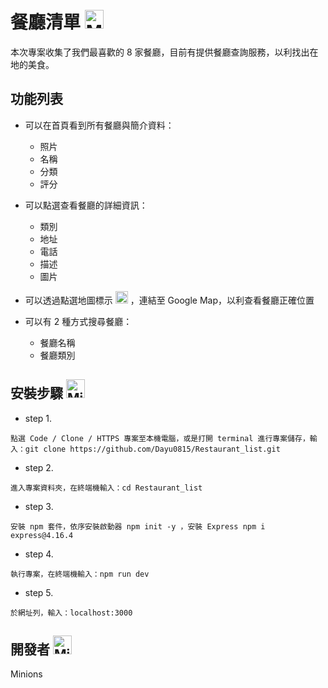 # 餐廳清單 <img src="https://stickershop.line-scdn.net/stickershop/v1/sticker/425269463/iPhone/sticker_animation@2x.png" alt="Minions" title="Minions Restaurant" width='30' height='30'/>

本次專案收集了我們最喜歡的 8 家餐廳，目前有提供餐廳查詢服務，以利找出在地的美食。

## 功能列表

* 可以在首頁看到所有餐廳與簡介資料：

  * 照片
  * 名稱
  * 分類
  * 評分

* 可以點選查看餐廳的詳細資訊：

  * 類別
  * 地址
  * 電話
  * 描述
  * 圖片

* 可以透過點選地圖標示 <img src="https://upload.wikimedia.org/wikipedia/commons/9/91/Font_Awesome_5_solid_map-marked-alt.svg" width="20" height="20"> ，連結至 Google Map，以利查看餐廳正確位置

* 可以有 2 種方式搜尋餐廳：
  * 餐廳名稱
  * 餐廳類別
 
## 安裝步驟 <img src="https://octodex.github.com/images/minion.png" alt="Minions" title="Minions" width='30px' height='30px'/>
* step 1.
```
點選 Code / Clone / HTTPS 專案至本機電腦，或是打開 terminal 進行專案儲存，輸入：git clone https://github.com/Dayu0815/Restaurant_list.git
```
* step 2. 
```
進入專案資料夾，在終端機輸入：cd Restaurant_list
```
* step 3.
```
安裝 npm 套件，依序安裝啟動器 npm init -y ，安裝 Express npm i express@4.16.4
```
* step 4. 
```
執行專案，在終端機輸入：npm run dev
```
* step 5.
```
於網址列，輸入：localhost:3000
```


## 開發者 <img src="https://stickershop.line-scdn.net/stickershop/v1/sticker/425269466/iPhone/sticker_animation@2x.png" alt="Minions" title="Minions" width='30px' height='30px'/>
 Minions 
